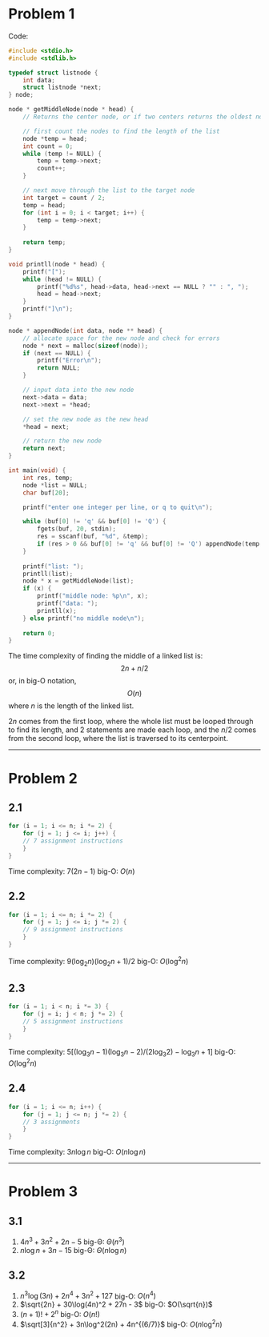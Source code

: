 # Problem 1
Code:
```c
#include <stdio.h>
#include <stdlib.h>

typedef struct listnode {
	int data;
	struct listnode *next;
} node;

node * getMiddleNode(node * head) {
	// Returns the center node, or if two centers returns the oldest node

	// first count the nodes to find the length of the list
	node *temp = head;
	int count = 0;
	while (temp != NULL) {
		temp = temp->next;
		count++;
	}

	// next move through the list to the target node
	int target = count / 2;
	temp = head;
	for (int i = 0; i < target; i++) {
		temp = temp->next;
	}
	
	return temp;
}

void printll(node * head) {
	printf("[");
	while (head != NULL) {
		printf("%d%s", head->data, head->next == NULL ? "" : ", ");
		head = head->next;	
	}
	printf("]\n");
}

node * appendNode(int data, node ** head) {
	// allocate space for the new node and check for errors
	node * next = malloc(sizeof(node));
	if (next == NULL) {
		printf("Error\n");
		return NULL;
	}

	// input data into the new node
	next->data = data;
	next->next = *head;

	// set the new node as the new head
	*head = next;

	// return the new node
	return next;
}

int main(void) {
	int res, temp;
	node *list = NULL;
	char buf[20];

	printf("enter one integer per line, or q to quit\n");

	while (buf[0] != 'q' && buf[0] != 'Q') {
		fgets(buf, 20, stdin);
		res = sscanf(buf, "%d", &temp);
		if (res > 0 && buf[0] != 'q' && buf[0] != 'Q') appendNode(temp, &list);
	}
	
	printf("list: ");
	printll(list);
	node * x = getMiddleNode(list);
	if (x) {
		printf("middle node: %p\n", x);
		printf("data: ");
		printll(x);
	} else printf("no middle node\n");
	
	return 0;
}
```

The time complexity of finding the middle of a linked list is:
$$2n + n/2$$
or, in big-O notation,
$$O(n)$$
where $n$ is the length of the linked list.

$2n$ comes from the first loop, where the whole list must be looped through to find its length, and 2 statements are made each loop, and the $n/2$ comes from the second loop, where the list is traversed to its centerpoint.

---
# Problem 2
## 2.1
```c
for (i = 1; i <= n; i *= 2) {
	for (j = 1; j <= i; j++) {
	// 7 assignment instructions
	}
}
```
Time complexity: $7(2n-1)$
big-O: $O(n)$

## 2.2
```c
for (i = 1; i <= n; i *= 2) {
	for (j = 1; j <= i; j *= 2) {
	// 9 assignment instructions
	}
}
```
Time complexity: $9(\log_2 n)(\log_2 n + 1)/2$
big-O: $O(\log^2 n)$

## 2.3
```c
for (i = 1; i < n; i *= 3) {
	for (j = i; j < n; j *= 2) {
	// 5 assignment instructions
	}
}
```
Time complexity: $5[(\log_3 n - 1)(\log_3 n - 2)/(2\log_3 2) - \log_3 n + 1]$
big-O: $O(\log^2 n)$

## 2.4
```c
for (i = 1; i <= n; i++) {
	for (j = 1; j <= n; j *= 2) {
	// 3 assignments
	}
}
```
Time complexity: $3n\log n$
big-O: $O(n\log n)$

---
# Problem 3
## 3.1
1) $4n^3 + 3n^2 + 2n - 5$
	big-Θ: $Θ(n^3)$
2) $n\log n + 3n - 15$
	big-Θ: $Θ(n\log n)$
## 3.2
1) $n^3\log(3n) + 2n^4 + 3n^2 + 127$
	big-O: $O(n^4)$
2) $\sqrt{2n} + 30\log(4n)^2 + 27n - 3$
	big-O: $O(\sqrt{n})$
3) $(n+1)! + 2^n$
	big-O: $O(n!)$
4) $\sqrt[3]{n^2} + 3n\log^2(2n) + 4n^{(6/7)}$
	big-O: $O(n\log^2 n)$
	
